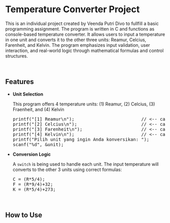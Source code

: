 # Temperature Converter Project

This is an individual project created by Veenda Putri Divo to fullfill a basic programming assignment. The program is written in C and functions as console-based temperature converter. It allows users to input a temperature in one unit and converts it to the other three units: Reamur, Celcius, Farenheit, and Kelvin. The program emphasizes input validation, user interaction, and real-world logic through mathematical formulas and control structures.

<br>

## Features
- **Unit Selection**
  <p>This program offers 4 temperature units: (1) Reamur, (2) Celcius, (3) Fraenheit, and (4) Kelvin </p>

  <pre>
  printf("[1] Reamur\n");                         // <-- case 1
  printf("[2] Celcius\n");                        // <-- case 2
  printf("[3] Farenheit\n");                      // <-- case 3
  printf("[4] Kelvin\n");                         // <-- case 4
  printf("Pilih unit yang ingin Anda konversikan: ");
  scanf("%d", &unit);
  </pre>
   
- **Conversion Logic**
  <p>A <code>switch</code> is being used to handle each unit. The input temperature will converts to the other 3 units using correct formulas:</p>
  <pre>
  C = (R*5/4);
  F = (R*9/4)+32;
  K = (R*5/4)+273;
  </pre>
   
<br>

## How to Use

